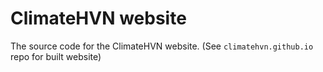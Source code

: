 # ClimateHVN website
The source code for the ClimateHVN website. (See `climatehvn.github.io` repo for built website)
